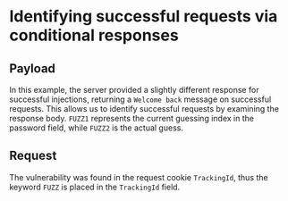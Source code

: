 # Identifying successful requests via conditional responses
## Payload
In this example, the server provided a slightly different response for successful injections, returning a `Welcome back` message on successful requests. This allows us to identify successful requests by examining the response body.
`FUZZ1` represents the current guessing index in the password field, while `FUZZ2` is the actual guess.
## Request
The vulnerability was found in the request cookie `TrackingId`, thus the keyword `FUZZ` is placed in the `TrackingId` field.